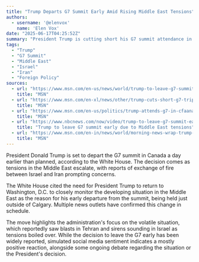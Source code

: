 ```yaml
---
title: "Trump Departs G7 Summit Early Amid Rising Middle East Tensions"
authors:
  - username: '@elenvox'
    name: 'Elen Vox'
date: "2025-06-17T04:25:52Z"
summary: "President Trump is cutting short his G7 summit attendance in Canada to return to Washington and monitor escalating tensions in the Middle East, driven by recent exchanges between Israel and Iran."
tags:
  - "Trump"
  - "G7 Summit"
  - "Middle East"
  - "Israel"
  - "Iran"
  - "Foreign Policy"
sources:
  - url: "https://www.msn.com/en-us/news/world/trump-to-leave-g7-summit-early-to-monitor-tensions-in-the-middle-east/ar-AA1GPagN"
    title: "MSN"
  - url: "https://www.msn.com/en-xl/news/other/trump-cuts-short-g7-trip-over-middle-east-tensions-as-israel-and-iran-exchange-fire/ar-AA1GQJOw"
    title: "MSN"
  - url: "https://www.msn.com/en-us/politics/trump-attends-g7-in-cfaanada-amid-trade-tensions-and-middle-east-conflict/ar-AA1GOtm5"
    title: "MSN"
  - url: "https://www.nbcnews.com/now/video/trump-to-leave-g7-summit-early-due-to-middle-east-tensions-241701957839"
    title: "Trump to leave G7 summit early due to Middle East tensions"
  - url: "https://www.msn.com/en-in/news/world/morning-news-wrap-trump-leaves-g7-abruptly-amid-middle-east-tensions-pm-modi-arrives-in-canada-more/ar-AA1GQSRH"
    title: "MSN"
---
```


President Donald Trump is set to depart the G7 summit in Canada a day earlier than planned, according to the White House. The decision comes as tensions in the Middle East escalate, with reports of exchange of fire between Israel and Iran prompting concerns.

The White House cited the need for President Trump to return to Washington, D.C. to closely monitor the developing situation in the Middle East as the reason for his early departure from the summit, being held just outside of Calgary. Multiple news outlets have confirmed this change in schedule.

The move highlights the administration's focus on the volatile situation, which reportedly saw blasts in Tehran and sirens sounding in Israel as tensions boiled over. While the decision to leave the G7 early has been widely reported, simulated social media sentiment indicates a mostly positive reaction, alongside some ongoing debate regarding the situation or the President's decision.
